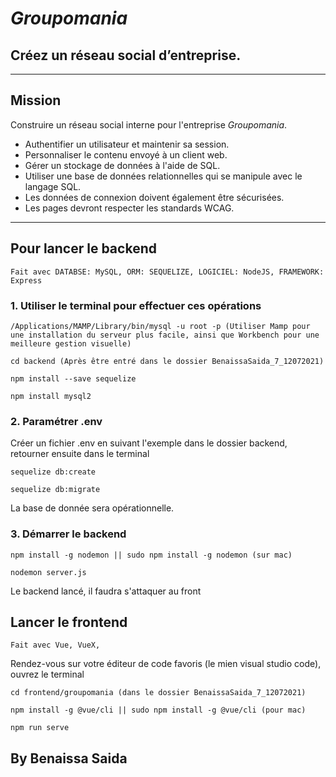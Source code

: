 # *Groupomania*

## Créez un réseau social d’entreprise.

-----------------------

## Mission

Construire un réseau social interne pour l'entreprise *Groupomania*.

- Authentifier un utilisateur et maintenir sa session.
- Personnaliser le contenu envoyé à un client web.
- Gérer un stockage de données à l'aide de SQL.
- Utiliser une base de données relationnelles qui se manipule avec le langage SQL.
- Les données de connexion doivent également être sécurisées. 
- Les pages devront respecter les standards WCAG.

***

## Pour lancer le backend 

```
Fait avec DATABSE: MySQL, ORM: SEQUELIZE, LOGICIEL: NodeJS, FRAMEWORK: Express

```

### 1. Utiliser le terminal pour effectuer ces opérations 

```
/Applications/MAMP/Library/bin/mysql -u root -p (Utiliser Mamp pour une installation du serveur plus facile, ainsi que Workbench pour une meilleure gestion visuelle)

cd backend (Après être entré dans le dossier BenaissaSaida_7_12072021)

npm install --save sequelize 

npm install mysql2

```

### 2. Paramétrer .env 

Créer un fichier .env en suivant l'exemple dans le dossier backend, retourner ensuite dans le terminal 

```
sequelize db:create

sequelize db:migrate

```

La base de donnée sera opérationnelle.

### 3. Démarrer le backend

```
npm install -g nodemon || sudo npm install -g nodemon (sur mac)

nodemon server.js

```

Le backend lancé, il faudra s'attaquer au front

## Lancer le frontend

```
Fait avec Vue, VueX, 

```

Rendez-vous sur votre éditeur de code favoris (le mien visual studio code), ouvrez le terminal 

```
cd frontend/groupomania (dans le dossier BenaissaSaida_7_12072021)

npm install -g @vue/cli || sudo npm install -g @vue/cli (pour mac)

npm run serve 

```

## By Benaissa Saida